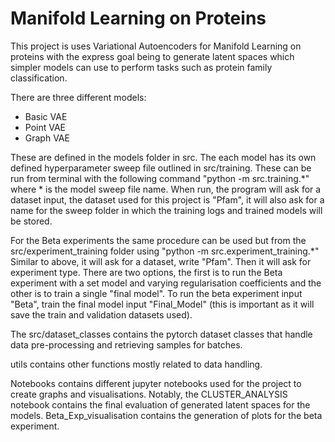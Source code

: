 # Manifold Learning on Proteins
This project is uses Variational Autoencoders for Manifold Learning on proteins with the express goal being to generate latent spaces which simpler models can use to perform tasks such as protein family classification.

There are three different models:
- Basic VAE
- Point VAE
- Graph VAE

These are defined in the models folder in src.
The each model has its own defined hyperparameter sweep file outlined in src/training.
These can be run from terminal with the following command "python -m src.training.*"
where * is the model sweep file name.
When run, the program will ask for a dataset input, the dataset used for this project is "Pfam", it will also ask for a name for the sweep folder in which the training logs and trained models will be stored.


For the Beta experiments the same procedure can be used but from the src/experiment_training folder using 
"python -m src.experiment_training.*" Similar to above, it will ask for a dataset, write "Pfam".
Then it will ask for experiment type. There are two options, the first is to run the Beta experiment with a set model and varying regularisation coefficients and the other is to train a single "final model". 
To run the beta experiment input "Beta", train the final model input "Final_Model" (this is important as it will save the train and validation datasets used).

The src/dataset_classes contains the pytorch dataset classes that handle data pre-processing and retrieving samples for batches.

utils contains other functions mostly related to data handling.

Notebooks contains different jupyter notebooks used for the project to create graphs and visualisations. Notably, the CLUSTER_ANALYSIS notebook contains the final evaluation of generated latent spaces for the models.
Beta_Exp_visualisation contains the generation of plots for the beta experiment.
